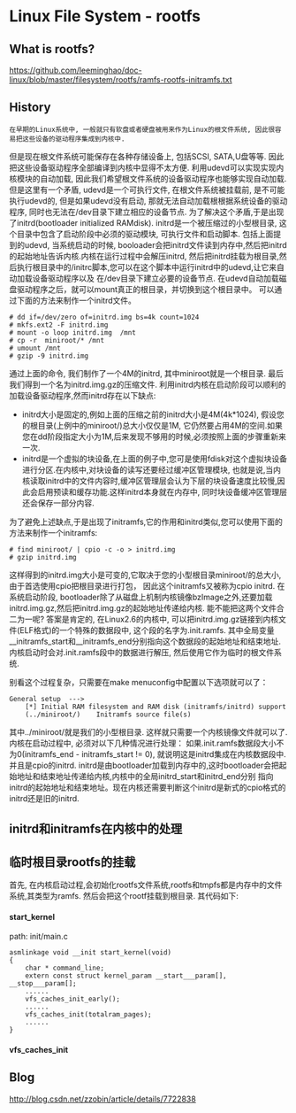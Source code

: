 Linux File System - rootfs
================================================================================

What is rootfs?
--------------------------------------------------------------------------------

https://github.com/leeminghao/doc-linux/blob/master/filesystem/rootfs/ramfs-rootfs-initramfs.txt

History
--------------------------------------------------------------------------------
    在早期的Linux系统中, 一般就只有软盘或者硬盘被用来作为Linux的根文件系统, 因此很容易把这些设备的驱动程序集成到内核中.
但是现在根文件系统可能保存在各种存储设备上, 包括SCSI, SATA,U盘等等. 因此把这些设备驱动程序全部编译到内核中显得不太方便.
利用udevd可以实现实现内核模块的自动加载, 因此我们希望根文件系统的设备驱动程序也能够实现自动加载. 但是这里有一个矛盾,
udevd是一个可执行文件, 在根文件系统被挂载前, 是不可能执行udevd的, 但是如果udevd没有启动, 那就无法自动加载根根据系统设备的驱动程序,
同时也无法在/dev目录下建立相应的设备节点. 为了解决这个矛盾,于是出现了initrd(bootloader initialized RAMdisk).
initrd是一个被压缩过的小型根目录, 这个目录中包含了启动阶段中必须的驱动模块, 可执行文件和启动脚本. 包括上面提到的udevd,
当系统启动的时候, booloader会把initrd文件读到内存中,然后把initrd的起始地址告诉内核.内核在运行过程中会解压initrd,
然后把initrd挂载为根目录,然后执行根目录中的/initrc脚本,您可以在这个脚本中运行initrd中的udevd,让它来自动加载设备驱动程序以及
在/dev目录下建立必要的设备节点. 在udevd自动加载磁盘驱动程序之后，就可以mount真正的根目录，并切换到这个根目录中。
可以通过下面的方法来制作一个initrd文件。

```
# dd if=/dev/zero of=initrd.img bs=4k count=1024
# mkfs.ext2 -F initrd.img
# mount -o loop initrd.img  /mnt
# cp -r  miniroot/* /mnt
# umount /mnt
# gzip -9 initrd.img
```

通过上面的命令, 我们制作了一个4M的initrd, 其中miniroot就是一个根目录. 最后我们得到一个名为initrd.img.gz的压缩文件.
利用initrd内核在启动阶段可以顺利的加载设备驱动程序,然而initrd存在以下缺点:
* initrd大小是固定的,例如上面的压缩之前的initrd大小是4M(4k*1024), 假设您的根目录(上例中的miniroot/)总大小仅仅是1M,
  它仍然要占用4M的空间.如果您在dd阶段指定大小为1M,后来发现不够用的时候,必须按照上面的步骤重新来一次.
* initrd是一个虚拟的块设备,在上面的例子中,您可是使用fdisk对这个虚拟块设备进行分区.在内核中,对块设备的读写还要经过缓冲区管理模块,
  也就是说,当内核读取initrd中的文件内容时,缓冲区管理层会认为下层的块设备速度比较慢,因此会启用预读和缓存功能.这样initrd本身就在内存中,
  同时块设备缓冲区管理层还会保存一部分内容.

为了避免上述缺点,于是出现了initramfs,它的作用和initrd类似,您可以使用下面的方法来制作一个initramfs:

```
# find miniroot/ | cpio -c -o > initrd.img
# gzip initrd.img
```

这样得到的initrd.img大小是可变的,它取决于您的小型根目录miniroot/的总大小,由于首选使用cpio把根目录进行打包，
因此这个initramfs又被称为cpio initrd. 在系统启动阶段, bootloader除了从磁盘上机制内核镜像bzImage之外,还要加载
initrd.img.gz,然后把initrd.img.gz的起始地址传递给内核. 能不能把这两个文件合二为一呢? 答案是肯定的, 在Linux2.6的内核中,
可以把initrd.img.gz链接到内核文件(ELF格式)的一个特殊的数据段中, 这个段的名字为.init.ramfs.
其中全局变量__initramfs_start和__initramfs_end分别指向这个数据段的起始地址和结束地址.
内核启动时会对.init.ramfs段中的数据进行解压, 然后使用它作为临时的根文件系统.

别看这个过程复杂，只需要在make menuconfig中配置以下选项就可以了：

```
General setup  --->
    [*] Initial RAM filesystem and RAM disk (initramfs/initrd) support
    (../miniroot/)    Initramfs source file(s)
```

其中../miniroot/就是我们的小型根目录. 这样就只需要一个内核镜像文件就可以了. 内核在启动过程中, 必须对以下几种情况进行处理：
如果.init.ramfs数据段大小不为0(initramfs_end - initramfs_start != 0), 就说明这是initrd集成在内核数据段中.并且是cpio的initrd.
initrd是由bootloader加载到内存中的,这时bootloader会把起始地址和结束地址传递给内核,内核中的全局initrd_start和initrd_end分别
指向initrd的起始地址和结束地址。现在内核还需要判断这个initrd是新式的cpio格式的initrd还是旧的initrd.

initrd和initramfs在内核中的处理
--------------------------------------------------------------------------------

## 临时根目录rootfs的挂载

首先, 在内核启动过程,会初始化rootfs文件系统,rootfs和tmpfs都是内存中的文件系统,其类型为ramfs.
然后会把这个rootf挂载到根目录. 其代码如下:

#### start_kernel

path: init/main.c
```
asmlinkage void __init start_kernel(void)
{
    char * command_line;
    extern const struct kernel_param __start___param[], __stop___param[];
    ......
    vfs_caches_init_early();
    ......
    vfs_caches_init(totalram_pages);
    ......
}
```

#### vfs_caches_init


Blog
--------------------------------------------------------------------------------
http://blog.csdn.net/zzobin/article/details/7722838